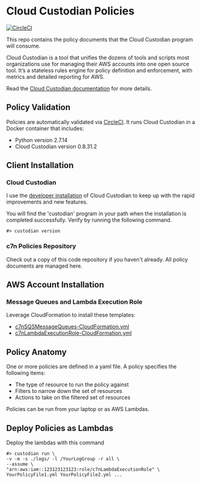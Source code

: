 # Cloud Custodian Policies

[![CircleCI](https://circleci.com/gh/jimrazmus/c7n-policies/tree/master.svg?style=svg)](https://circleci.com/gh/jimrazmus/c7n-policies/tree/master)

This repo contains the policy documents that the Cloud Custodian program will consume.

Cloud Custodian is a tool that unifies the dozens of tools and scripts most organizations use for managing their AWS accounts into one open source tool. It’s a stateless rules engine for policy definition and enforcement, with metrics and detailed reporting for AWS.

Read the [Cloud Custodian documentation](http://www.capitalone.io/cloud-custodian/docs/) for more details.

## Policy Validation

Policies are automatically validated via [CircleCI](https://circleci.com/gh/jimrazmus/c7n-policies/tree/master). It runs Cloud Custodian in a Docker container that includes:

* Python version 2.7.14
* Cloud Custodian version 0.8.31.2

## Client Installation

### Cloud Custodian

I use the [developer installation](http://www.capitalone.io/cloud-custodian/docs/developer/installing.html) of Cloud Custodian to keep up with the rapid improvements and new features.

You will find the 'custodian' program in your path when the installation is completed successfully. Verify by running the following command.

```
#> custodian version
```

### c7n Policies Repository

Check out a copy of this code repository if you haven't already. All policy documents are managed here.

## AWS Account Installation

### Message Queues and Lambda Execution Role

Leverage CloudFormation to install these templates:

* [c7nSQSMessageQueues-CloudFormation.yml](c7n-core/c7nSQSMessageQueues-CloudFormation.yml)
* [c7nLambdaExecutionRole-CloudFormation.yml](c7n-core/c7nLambdaExecutionRole-CloudFormation.yml)

## Policy Anatomy

One or more policies are defined in a yaml file. A policy specifies the following items:

* The type of resource to run the policy against
* Filters to narrow down the set of resources
* Actions to take on the filtered set of resources

Policies can be run from your laptop or as AWS Lambdas.

## Deploy Policies as Lambdas

Deploy the lambdas with this command

```
#> custodian run \
-v -m -s ./logs/ -l /YourLogGroup -r all \
--assume \
"arn:aws:iam::123123123123:role/c7nLambdaExecutionRole" \
YourPolicyFile1.yml YourPolicyFile2.yml ...
```
